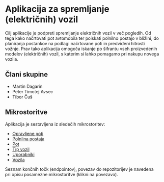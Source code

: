 # Aplikacija za spremljanje (električnih) vozil

Cilj aplikacije je podpreti spremljanje električnih vozil v več pogledih. Od tega kako načrtovati pot avtomobila ter poiskati polnilno postajo v bližini, do planiranja postankov na podlagi načrtovane poti in predvideni hitrosti vožnje. Prav tako aplikacija omogoča iskanje po šifrantu vseh proizvedenih modelov (električnih) vozil, s katerim si lahko pomagamo pri nakupu novega vozila.

## Člani skupine

- Martin Dagarin
- Peter Timotej Avsec
- Tibor Čuš

## Mikrostoritve

Aplikacija je sestavljena iz sledečih mikrostoritev:

- [Opravljene poti](./microservice-opravljene-poti.md)
- [Polnilna postaja](./microservice-polnilna-postaja.md)
- [Pot](./microservice-pot.md)
- [Tip vozil](./microservice-tip-vozil.md)
- [Uporabniki](./microservice-uporabniki.md)
- [Vozila](./microservice-vozila.md)

Seznam končnih točk (endpointov), povezav do repozitorijev je navedena pri opisu posamezne mikrostoritve (klikni na povezavo).
